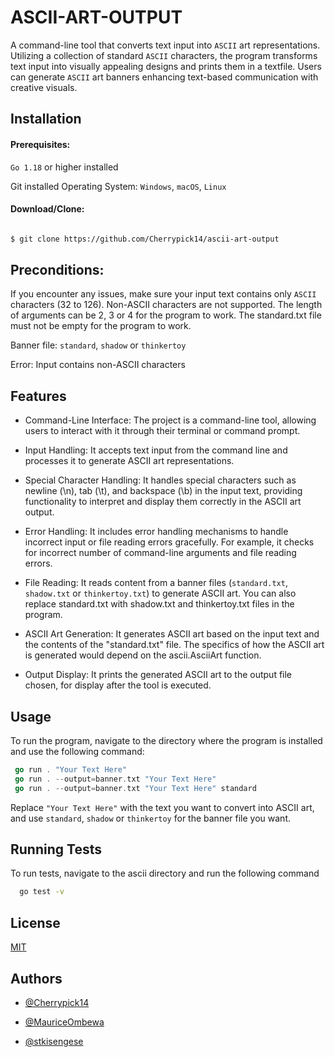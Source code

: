 
# ASCII-ART-OUTPUT

A command-line tool that converts text input into `ASCII` art representations. Utilizing a collection of standard  `ASCII` characters, the program transforms text input into visually appealing designs and prints them in a textfile. Users can generate `ASCII` art banners enhancing text-based communication with creative visuals.


## Installation

#### Prerequisites:

`Go 1.18` or higher installed

Git installed
Operating System: `Windows`, `macOS`, `Linux`

#### Download/Clone:
```bash

$ git clone https://github.com/Cherrypick14/ascii-art-output

```

## Preconditions:

If you encounter any issues, make sure your input text contains only `ASCII` characters (32 to 126). Non-ASCII characters are not supported. The length of arguments can be 2, 3 or 4 for the program to work. The standard.txt file must not be empty for the program to work.

Banner file: `standard`, `shadow` or `thinkertoy`

Error: Input contains non-ASCII characters



## Features

- Command-Line Interface: The project is a command-line tool, allowing users to interact with it through their terminal or command prompt.

- Input Handling: It accepts text input from the command line and processes it to generate ASCII art representations.

- Special Character Handling: It handles special characters such as newline (\n), tab (\t), and backspace (\b) in the input text, providing functionality to interpret and display them correctly in the ASCII art output.

- Error Handling: It includes error handling mechanisms to handle incorrect input or file reading errors gracefully. For example, it checks for incorrect number of command-line arguments and file reading errors.

- File Reading: It reads content from a banner files  (`standard.txt`, `shadow.txt` or `thinkertoy.txt`) to generate ASCII art. You can also replace standard.txt with shadow.txt and thinkertoy.txt files in the program.

- ASCII Art Generation: It generates ASCII art based on the input text and the contents of the "standard.txt" file. The specifics of how the ASCII art is generated would depend on the ascii.AsciiArt function.

- Output Display: It prints the generated ASCII art to the output file chosen, for display after the tool is executed.


##  Usage

To run the program, navigate to the directory where the program is installed and use the following command:

```go
 go run . "Your Text Here" 
 go run . --output=banner.txt "Your Text Here"
 go run . --output=banner.txt "Your Text Here" standard 
```

Replace `"Your Text Here"` with the text you want to convert into ASCII art, and use `standard`, `shadow` or `thinkertoy` for the banner file you want.

## Running Tests

To run tests, navigate to the ascii directory and  run the following command

```bash
  go test -v
```

## License

[MIT](https://choosealicense.com/licenses/mit/)


## Authors

- [@Cherrypick14](https://github.com/Cherrypick14)

- [@MauriceOmbewa](https://github.com/MauriceOmbewa)

- [@stkisengese](https://github.com/stkisengese)